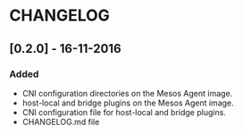 # CHANGELOG

## [0.2.0] - 16-11-2016

### Added
- CNI configuration directories on the Mesos Agent image.
- host-local and bridge plugins on the Mesos Agent image.
- CNI configuration file for host-local and bridge plugins.
- CHANGELOG.md file
